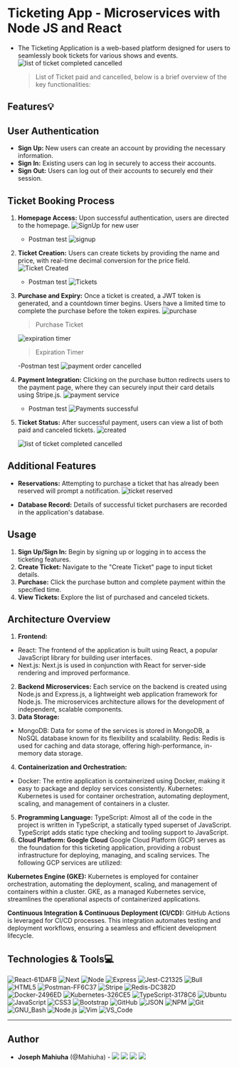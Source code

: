 # Ticketing App - Microservices with Node JS and React

- The Ticketing Application is a web-based platform designed for users to seamlessly book tickets for various shows and events.
  ![list of ticket completed  cancelled](https://github.com/mz-jennytech/ticketing/assets/56915109/1ce28277-05d4-43fb-9dcb-78d28b1c8e21)
  > List of Ticket paid and cancelled, below is a brief overview of the key functionalities:

## Features:bulb:

## User Authentication

- **Sign Up:** New users can create an account by providing the necessary information.
- **Sign In:** Existing users can log in securely to access their accounts.
- **Sign Out:** Users can log out of their accounts to securely end their session.

## Ticket Booking Process

1. **Homepage Access:** Upon successful authentication, users are directed to the homepage.
   ![SignUp for new user](https://github.com/mz-jennytech/tetris-fun-game/assets/56915109/32e29bcc-98e9-42ff-b6da-a36c75cb722a)

   - Postman test
     ![signup](https://github.com/mz-jennytech/tetris-fun-game/assets/56915109/8e743236-4550-4581-b6ca-55309053766e)

2. **Ticket Creation:** Users can create tickets by providing the name and price, with real-time decimal conversion for the price field.
   ![Ticket Created](https://github.com/mz-jennytech/tetris-fun-game/assets/56915109/812923ba-0cfb-417a-93b0-4fcc4a997d79)

   - Postman test
     ![Tickets](https://github.com/mz-jennytech/tetris-fun-game/assets/56915109/5b036c38-c732-4432-9ec8-c605acbb4a24)

3. **Purchase and Expiry:** Once a ticket is created, a JWT token is generated, and a countdown timer begins. Users have a limited time to complete the purchase before the token expires.
   ![purchase](https://github.com/mz-jennytech/tetris-fun-game/assets/56915109/4a08316e-63a3-47a4-9be1-87cebd1a66d7)

   > Purchase Ticket

   ![expiration timer](https://github.com/mz-jennytech/tetris-fun-game/assets/56915109/6f3ee813-abac-436f-bb74-f5ee7ec013d0)

   > Expiration Timer

   -Postman test
   ![payment order cancelled](https://github.com/mz-jennytech/tetris-fun-game/assets/56915109/59211add-b0c6-4e2e-bcf9-077dd1806e6d)

4. **Payment Integration:** Clicking on the purchase button redirects users to the payment page, where they can securely input their card details using Stripe.js.
   ![payment service](https://github.com/mz-jennytech/tetris-fun-game/assets/56915109/24b1765c-2fff-4c20-9855-d00ecbad311a)

   - Postman test
     ![Payments successful](https://github.com/mz-jennytech/tetris-fun-game/assets/56915109/665a921b-40bd-4fe4-97a6-039db47001aa)

5. **Ticket Status:** After successful payment, users can view a list of both paid and canceled tickets.
   ![created](https://github.com/mz-jennytech/tetris-fun-game/assets/56915109/cee5875a-dc3b-4c1d-a8fc-b85d566c6db3)

   ![list of ticket completed  cancelled](https://github.com/mz-jennytech/tetris-fun-game/assets/56915109/afbd8a29-0923-4abe-8f35-a871091edb8e)

## Additional Features

- **Reservations:** Attempting to purchase a ticket that has already been reserved will prompt a notification.
  ![ticket reserved](https://github.com/mz-jennytech/tetris-fun-game/assets/56915109/5befc993-0543-42d1-8b23-2b8203b2cf74)

- **Database Record:** Details of successful ticket purchasers are recorded in the application's database.

## Usage

1. **Sign Up/Sign In:** Begin by signing up or logging in to access the ticketing features.
2. **Create Ticket:** Navigate to the "Create Ticket" page to input ticket details.
3. **Purchase:** Click the purchase button and complete payment within the specified time.
4. **View Tickets:** Explore the list of purchased and canceled tickets.

## Architecture Overview

1. **Frontend:**

- React: The frontend of the application is built using React, a popular JavaScript library for building user interfaces.
- Next.js: Next.js is used in conjunction with React for server-side rendering and improved performance.

2. **Backend Microservices:**
   Each service on the backend is created using Node.js and Express.js, a lightweight web application framework for Node.js.
   The microservices architecture allows for the development of independent, scalable components.
3. **Data Storage:**

- MongoDB: Data for some of the services is stored in MongoDB, a NoSQL database known for its flexibility and scalability.
  Redis: Redis is used for caching and data storage, offering high-performance, in-memory data storage.

4. **Containerization and Orchestration:**

- Docker: The entire application is containerized using Docker, making it easy to package and deploy services consistently.
  Kubernetes: Kubernetes is used for container orchestration, automating deployment, scaling, and management of containers in a cluster.

5. **Programming Language:**
   TypeScript: Almost all of the code in the project is written in TypeScript, a statically typed superset of JavaScript. TypeScript adds static type checking and tooling support to JavaScript.
6. **Cloud Platform: Google Cloud**
   Google Cloud Platform (GCP) serves as the foundation for this ticketing application, providing a robust infrastructure for deploying, managing, and scaling services. The following GCP services are utilized:

**Kubernetes Engine (GKE):**
Kubernetes is employed for container orchestration, automating the deployment, scaling, and management of containers within a cluster. GKE, as a managed Kubernetes service, streamlines the operational aspects of containerized applications.

**Continuous Integration & Continuous Deployment (CI/CD):**
GitHub Actions is leveraged for CI/CD processes. This integration automates testing and deployment workflows, ensuring a seamless and efficient development lifecycle.

## Technologies & Tools:computer:

![React-61DAFB](https://github.com/mz-jennytech/tetris-fun-game/assets/56915109/8072a019-857d-480a-9924-70262fec0d08)
![Next](https://github.com/mz-jennytech/tetris-fun-game/assets/56915109/296af621-46ae-41c6-abd6-12e1fe26e98e)
![Node](https://github.com/mz-jennytech/tetris-fun-game/assets/56915109/cff583c7-ab4d-4863-bcb6-588dbc4e5266)
![Express](https://github.com/mz-jennytech/tetris-fun-game/assets/56915109/43a847f4-b367-4d10-8e9d-88800812655b)
![Jest-C21325](https://github.com/mz-jennytech/tetris-fun-game/assets/56915109/fbe329e1-4142-45c3-9bd1-969d92ca5105)
![Bull](https://github.com/mz-jennytech/tetris-fun-game/assets/56915109/918fbc55-a20b-467c-856b-bcc12d18dc7b)
![HTML5](https://img.shields.io/badge/≡-HTML5-E34F26?&style=flat-square&logo=html5&labelColor=282828)
![Postman-FF6C37](https://github.com/mz-jennytech/tetris-fun-game/assets/56915109/77d58cbf-64c4-4fb9-b696-490e7ba967ec)
![Stripe](https://github.com/mz-jennytech/tetris-fun-game/assets/56915109/a5064eeb-1593-4f41-b580-aa8e561ad36a)
![Redis-DC382D](https://github.com/mz-jennytech/tetris-fun-game/assets/56915109/db87b878-3717-47e9-9532-d1d6b725faae)
![Docker-2496ED](https://github.com/mz-jennytech/ticketing/assets/56915109/bdf3f910-7b94-4bc7-9bbb-ada7377eaa58)
![Kubernetes-326CE5](https://github.com/mz-jennytech/ticketing/assets/56915109/7949d7a8-1f93-4d79-925c-f48d6be89c21)
![TypeScript-3178C6](https://github.com/mz-jennytech/ticketing/assets/56915109/6be55fd6-c514-4c55-aef4-3860cb7030c5)
![Ubuntu](https://img.shields.io/badge/≡-Ubuntu-E95420?&style=flat-square&logo=Ubuntu&labelColor=282828)
![JavaScript](https://img.shields.io/badge/≡-JavaScript-F7DF1E?logo=javascript&style=flat-square&labelColor=282828)
![CSS3](https://img.shields.io/badge/≡-CSS3-1572B6?logo=CSS3&style=flat-square&logoColor=1572B6&labelColor=282828)
![Bootstrap](https://img.shields.io/badge/≡-Bootstrap-7952B3?logo=Bootstrap&style=flat-square&labelColor=282828)
![GitHub](https://img.shields.io/badge/≡-GitHub-181717?logo=GitHub&style=flat-square&labelColor=282828)
![JSON](https://img.shields.io/badge/≡-JSON-000000?logo=JSON&style=flat-square&labelColor=282828)
![NPM](https://img.shields.io/badge/≡-NPM-CB3837?&style=flat-square&logo=npm&logoColor=CB3837&labelColor=282828)
![Git](https://img.shields.io/badge/≡-Git-F05032?logo=git&style=flat-square&labelColor=282828)
![GNU_Bash](https://img.shields.io/badge/≡-GNU_Bash-4EAA25?logo=GNU-Bash&style=flat-square&labelColor=282828)
![Node.js](https://img.shields.io/badge/≡-Node.js-339933?logo=Node.js&style=flat-square&labelColor=282828)
![Vim](https://img.shields.io/badge/≡-Vim-019733?logo=Vim&style=flat-square&logoColor=019733&labelColor=282828)
![VS_Code](https://img.shields.io/badge/≡-VS_Code-007ACC?logo=visual-studio-code&style=flat-square&logoColor=007ACC&labelColor=282828)

---

## Author

- **Joseph Mahiuha** (@Mahiuha) - [<img src="https://img.shields.io/badge/Portfolio-20d6fe.svg?&style=plastic"/>](https://mahiuha.github.io/josephmahiuha/)
  [<img src="https://img.shields.io/badge/Twitter-1DA1F2.svg?&style=plastic&logo=twitter&logoColor=white"/>](https://twitter.com/Joseph_Mahiuha)
  [<img src="https://img.shields.io/badge/Linkedin-0A66C2.svg?&style=plastic&logo=linkedin&logoColor=white"/>](https://www.linkedin.com/in/joseph-mahiuha-498a52162/)
  [<img src="https://img.shields.io/badge/GitHub-181717.svg?&style=plastic&logo=github&logoColor=white"/>](https://github.com/Mahiuha)
